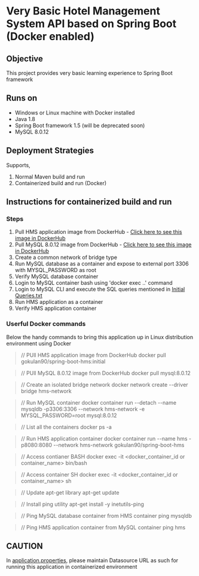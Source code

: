 # Very Basic Hotel Management System API based on Spring Boot (Docker enabled)

## Objective

This project provides very basic learning experience to Spring Boot framework

## Runs on

- Windows or Linux machine with Docker installed
- Java 1.8
- Spring Boot framework 1.5 (will be deprecated soon)
- MySQL 8.0.12

## Deployment Strategies

Supports,

1. Normal Maven build and run
2. Containerized build and run (Docker)

## Instructions for containerized build and run

### Steps 

1. Pull HMS application image from DockerHub - [Click here to see this image in DockerHub](https://hub.docker.com/repository/registry-1.docker.io/gokulan90/spring-boot-hms/tags?page=1)
2. Pull MySQL 8.0.12 image from DockerHub - [Click here to see this image in DockerHub](https://hub.docker.com/layers/mysql/library/mysql/8.0.12/images/sha256-ee1e8adfcefbc1dadf8bc01350b6b6ba9c6925d45e02371edf56e13b780f0e5a?context=explore)
3. Create a common network of bridge type
4. Run MySQL database as a container and expose to external port 3306 with MYSQL_PASSWORD as root
5. Verify MySQL database container
6. Login to MySQL container bash using 'docker exec ..' command
7. Login to MySQL CLI and execute the SQL queries mentioned in [Initial Queries.txt](https://github.com/gokulanviswanathan/Spring-Boot-Hotel-Management-System/blob/master/Initial_DB_Queries.txt)
8. Run HMS application as a container
9. Verify HMS application container

### Userful Docker commands

Below the handy commands to bring this application up in Linux distribution environment using Docker

> // PUll HMS application image from DockerHub
> docker pull gokulan90/spring-boot-hms:initial

> // PUll MySQL 8.0.12 image from DockerHub
> docker pull mysql:8.0.12

> // Create an isolated bridge network
> docker network create --driver bridge hms-network

> // Run MySQL container 
> docker container run --detach --name mysqldb -p3306:3306 --network hms-network -e MYSQL_PASSWORD=root mysql:8.0.12

> // List all the containers 
> docker ps -a 

> // Run HMS application container
> docker container run --name hms -p8080:8080 --network hms-network gokulan90/spring-boot-hms

> // Access contianer BASH 
> docker exec -it <docker_container_id or container_name> bin/bash

> // Access container SH
> docker exec -it <docker_container_id or container_name> sh

> // Update apt-get library
> apt-get update

> // Install ping utility
> apt-get install -y inetutils-ping

> // Ping MySQL database container from HMS container
> ping mysqldb

> // Ping HMS application container from MySQL container
> ping hms

## CAUTION

In [application.properties](https://github.com/gokulanviswanathan/Spring-Boot-Hotel-Management-System/blob/master/src/main/resources/application.properties), please maintain Datasource URL as such for running this application in containerized environment
